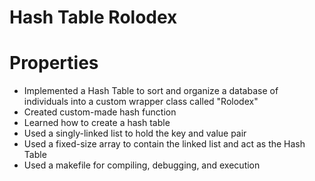 # Hash Table Rolodex 

# Properties

* Implemented a Hash Table to sort and organize a database of individuals into a custom wrapper class called "Rolodex"
* Created custom-made hash function
* Learned how to create a hash table
* Used a singly-linked list to hold the key and value pair
* Used a fixed-size array to contain the linked list and act as the Hash Table
* Used a makefile for compiling, debugging, and execution

